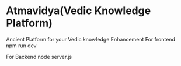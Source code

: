 # Atmavidya(Vedic Knowledge Platform)

Ancient  Platform  for your Vedic knowledge Enhancement 
For frontend  
npm run dev 

For Backend 
node server.js
